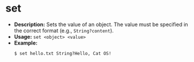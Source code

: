 # set

- **Description:** Sets the value of an object. The value must be specified in the correct format (e.g., `String?content`).
- **Usage:** `set <object> <value>`
- **Example:**
  ```
  $ set hello.txt String?Hello, Cat OS!
  ```
